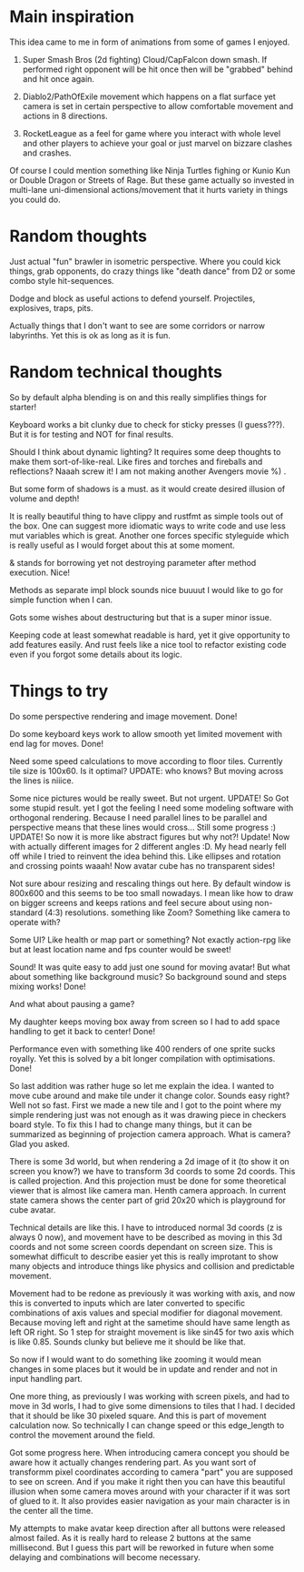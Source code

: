 # Main inspiration

This idea came to me in form of animations from some of games I enjoyed.

1) Super Smash Bros (2d fighting) Cloud/CapFalcon down smash. If performed right opponent will be hit once then will be "grabbed" behind and hit once again.

2) Diablo2/PathOfExile movement which happens on a flat surface yet camera is set in certain perspective to allow comfortable movement and actions in 8 directions.

3) RocketLeague as a feel for game where you interact with whole level and other players to achieve your goal or just marvel on bizzare clashes and crashes.

Of course I could mention something like Ninja Turtles fighing or Kunio Kun or Double Dragon or Streets of Rage. But these game actually so invested in multi-lane uni-dimensional actions/movement that it hurts variety in things you could do.

# Random thoughts

Just actual "fun" brawler in isometric perspective. Where you could kick things, grab opponents, do crazy things like "death dance" from D2 or some combo style hit-sequences.

Dodge and block as useful actions to defend yourself. Projectiles, explosives, traps, pits.

Actually things that I don't want to see are some corridors or narrow labyrinths. Yet this is ok as long as it is fun.

# Random technical thoughts

So by default alpha blending is on and this really simplifies things for starter!

Keyboard works a bit clunky due to check for sticky presses (I guess???). But it is for testing and NOT for final results.

Should I think about dynamic lighting? It requires some deep thoughts to make them sort-of-like-real. Like fires and torches and fireballs and reflections? Naaah screw it! I am not making another Avengers movie %) .

But some form of shadows is a must. as it would create desired illusion of volume and depth!

It is really beautiful thing to have clippy and rustfmt as simple tools out of the box. One can suggest more idiomatic ways to write code and use less mut variables which is great. Another one forces specific styleguide which is really useful as I would forget about this at some moment.

& stands for borrowing yet not destroying parameter after method execution. Nice!

Methods as separate impl block sounds nice buuuut I would like to go for simple function when I can.

Gots some wishes about destructuring but that is a super minor issue.

Keeping code at least somewhat readable is hard, yet it give opportunity to add features easily. And rust feels like a nice tool to refactor existing code even if you forgot some details about its logic.

# Things to try

Do some perspective rendering and image movement. Done!

Do some keyboard keys work to allow smooth yet limited movement with end lag for moves. Done!

Need some speed calculations to move according to floor tiles. Currently tile size is 100x60. Is it optimal? UPDATE: who knows? But moving across the lines is niiice.

Some nice pictures would be really sweet. But not urgent. UPDATE! So Got some stupid result. yet I got the feeling I need some modeling software with orthogonal rendering. Because I need parallel lines to be parallel and perspective means that these lines would cross... Still some progress :) UPDATE! So now it is more like abstract figures but why not?! Update! Now with actually different images for 2 different angles :D. My head nearly fell off while I tried to reinvent the idea behind this. Like ellipses and rotation and crossing points waaah! Now avatar cube has no transparent sides!

Not sure abour resizing and rescaling things out here. By default window is 800x600 and this seems to be too small nowadays. I mean like how to draw on bigger screens and keeps rations and feel secure about using non-standard (4:3) resolutions. something like Zoom? Something like camera to operate with?

Some UI? Like health or map part or something? Not exactly action-rpg like but at least location name and fps counter would be sweet!

Sound! It was quite easy to add just one sound for moving avatar! But what about something like background music? So background sound and steps mixing works! Done!

And what about pausing a game?

My daughter keeps moving box away from screen so I had to add space handling to get it back to center! Done!

Performance even with something like 400 renders of one sprite sucks royally. Yet this is solved by a bit longer compilation with optimisations. Done!

So last addition was rather huge so let me explain the idea. I wanted to move cube around and make tile under it change color. Sounds easy right? Well not so fast. First we made a new tile and I got to the point where my simple rendering just was not enough as it was drawing piece in checkers board style. To fix this I had to change many things, but it can be summarized as beginning of projection camera approach. What is camera? Glad you asked.

There is some 3d world, but when rendering a 2d image of it (to show it on screen you know?) we have to transform 3d coords to some 2d coords. This is called projection. And this projection must be done for some theoretical viewer that is almost like camera man. Henth camera approach. In current state camera shows the center part of grid 20x20 which is playground for cube avatar.

Technical details are like this. I have to introduced normal 3d coords (z is always 0 now), and movement have to be described as moving in this 3d coords and not some screen coords dependant on screen size. This is somewhat difficult to describe easier yet this is really improtant to show many objects and introduce things like physics and collision and predictable movement.

Movement had to be redone as previously it was working with axis, and now this is converted to inputs which are later converted to specific combinations of axis values and special modifier for diagonal movement. Because moving left and right at the sametime should have same length as left OR right. So 1 step for straight movement is like sin45 for two axis which is like 0.85. Sounds clunky but believe me it should be like that.

So now if I would want to do something like zooming it would mean changes in some places but it would be in update and render and not in input handling part.

One more thing, as previously I was working with screen pixels, and had to move in 3d worls, I had to give some dimensions to tiles that I had. I decided that it should be like 30 pixeled square. And this is part of movement calculation now. So technically I can change speed or this edge_length to control the movement around the field.

Got some progress here. When introducing camera concept you should be aware how it actually changes rendering part. As you want sort of transformm pixel coordinates according to camera "part" you are supposed to see on screen. And if you make it right then you can have this beautiful illusion when some camera moves around with your character if it was sort of glued to it. It also provides easier navigation as your main character is in the center all the time.

My attempts to make avatar keep direction after all buttons were released almost failed. As it is really hard to release 2 buttons at the same millisecond. But I guess this part will be reworked in future when some delaying and combinations will become necessary.